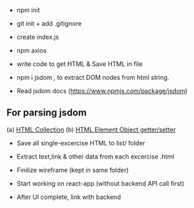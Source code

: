 
- npm init
- git init + add .gitignore
- create index.js
- npm axios
- write code to get HTML & Save HTML in file

- npm i jsdom , to extract DOM nodes from html string.
- Read jsdom docs (https://www.npmjs.com/package/jsdom)

## For parsing jsdom 
(a) [HTML Collection](https://www.w3schools.com/jsref/dom_obj_htmlcollection.asp)
(b) [HTML Element Object getter/setter](https://www.w3schools.com/jsref/dom_obj_all.asp)

- Save all single-excercise HTML to list/ folder
- Extract text,link & other data from each excercise .html

- Finilize wireframe (kept in same folder)
- Start working on react-app (without backend API call first)
- After UI complete, link with backend
